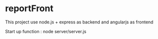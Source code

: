 # reportFront

This project use node.js + express as backend and angularjs as frontend

Start up function :  node server/server.js
